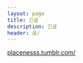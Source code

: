 ```yaml
---
layout: page
title: 긴글
description: 긴글
header: 글/
---
```


[placenesss.tumblr.com/](https://placenesss.tumblr.com/)
